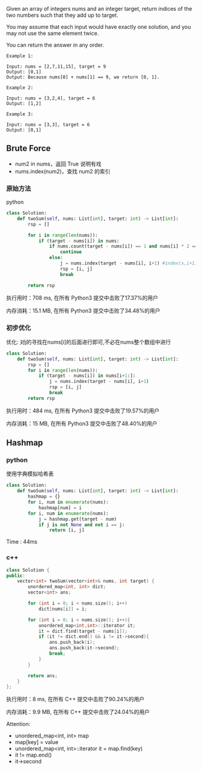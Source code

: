 Given an array of integers nums and an integer target, return indices of the two numbers such that they add up to target.

You may assume that each input would have exactly one solution, and you may not use the same element twice.

You can return the answer in any order.

```
Example 1:

Input: nums = [2,7,11,15], target = 9
Output: [0,1]
Output: Because nums[0] + nums[1] == 9, we return [0, 1].

Example 2:

Input: nums = [3,2,4], target = 6
Output: [1,2]

Example 3:

Input: nums = [3,3], target = 6
Output: [0,1]
```

## Brute Force
- num2 in nums，返回 True 说明有戏
- nums.index(num2)，查找 num2 的索引

### 原始方法
python
```python
class Solution:
    def twoSum(self, nums: List[int], target: int) -> List[int]:
        rsp = []

        for i in range(len(nums)):
            if (target - nums[i]) in nums:
                if nums.count(target - nums[i]) == 1 and nums[i] * 2 == target:
                    continue
                else:
                    j = nums.index(target - nums[i], i+1) #index(x,i+1)是从num1后的序列后找num2
                    rsp = [i, j]
                    break

        return rsp
```

执行用时：708 ms, 在所有 Python3 提交中击败了17.37%的用户

内存消耗：15.1 MB, 在所有 Python3 提交中击败了34.48%的用户

### 初步优化

优化: 对j的寻找在nums[i]的后面进行即可,不必在nums整个数组中进行

```python
class Solution:
    def twoSum(self, nums: List[int], target: int) -> List[int]:
        rsp = []
        for i in range(len(nums)):
            if (target - nums[i]) in nums[i+1:]:
                j = nums.index(target - nums[i], i+1)
                rsp = [i, j]
                break
        return rsp
```

执行用时：484 ms, 在所有 Python3 提交中击败了19.57%的用户

内存消耗：15 MB, 在所有 Python3 提交中击败了48.40%的用户

## Hashmap

### python

使用字典模拟哈希表

```python
class Solution:
    def twoSum(self, nums: List[int], target: int) -> List[int]:
        hashmap = {}
        for i, num in enumerate(nums):
            hashmap[num] = i
        for i, num in enumerate(nums):
            j = hashmap.get(target - num)
            if j is not None and not i == j:
                return [i, j]
```
Time : 44ms

### c++

```c++
class Solution {
public:
    vector<int> twoSum(vector<int>& nums, int target) {
        unordered_map<int, int> dict;
        vector<int> ans;

        for (int i = 0; i < nums.size(); i++)
            dict[nums[i]] = i;

        for (int i = 0; i < nums.size(); i++){
            unordered_map<int,int>::iterator it;
            it = dict.find(target - nums[i]);
            if (it != dict.end() && i != it->second){
                ans.push_back(i);
                ans.push_back(it->second);
                break;
            }
        }

        return ans;
    }
};
```

执行用时：8 ms, 在所有 C++ 提交中击败了90.24%的用户

内存消耗：9.9 MB, 在所有 C++ 提交中击败了24.04%的用户

Attention:

- unordered_map<int, int> map
- map[key] = value
- unordered_map<int, int>::iterator it = map.find(key)
- it != map.end()
- it->second
